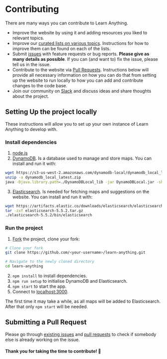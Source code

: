 # Contributing
There are many ways you can contribute to Learn Anything.
- Improve the website by using it and adding resources you liked to relevant topics.
- Improve our [curated lists on various topics](https://github.com/learn-anything/curated-lists). Instructions for how to improve them can be found on each of the lists.
- Submit [issues](../../issues/) with feature requests or bug reports. **Please give as many details as possible**. If you can (and want to) fix the issue, please tell us in the issue.
- Contribute to the website via [Pull Requests]([issues](../../pulls/)). Instructions below will provide all necessary information on how you can do that from setting up the website to run locally to how you can add and contribute changes to the code base.
- Join our community on [Slack](https://join.slack.com/t/learnanythingxyz/shared_invite/enQtMjg1MTcxMjA4NDg2LWU0YjgxZTZmZGY5MTRlMWI3ZWJjYzNhYTg4MmE1OTRjNTQ2MjUwYWI3ZGZlZjg1MDA0OTc3ZDY3ZmMzZDc4N2I) and discuss ideas and share thoughts about the project.

<!-- TODO: -->
<!-- # Code Organisation -->

## Setting Up the project locally
These instructions will allow you to set up your own instance of Learn Anything to develop with.

### Install dependencies
1. [node.js](https://nodejs.org)
2. [DynamoDB](https://aws.amazon.com/dynamodb/). Is a database used to manage and store maps. You can install and run it with:

```Bash
wget https://s3-us-west-2.amazonaws.com/dynamodb-local/dynamodb_local_latest.zip
unzip -a dynamodb_local_latest.zip
java -Djava.library.path=./DynamoDBLocal_lib -jar DynamoDBLocal.jar -sharedDb
```

3. [Elasticsearch](https://www.elastic.co). Is needed for fetching maps and suggestions on the website. You can install and run it with:

```Bash
wget https://artifacts.elastic.co/downloads/elasticsearch/elasticsearch-5.5.2.tar.gz
tar -zxf elasticsearch-5.5.2.tar.gz
./elasticsearch-5.5.2/bin/elasticsearch
```

### Run the project
1. [Fork](https://help.github.com/articles/fork-a-repo/) the project, clone your fork:

```Bash
# Clone your fork
git clone https://github.com/<your-username>/learn-anything.git

# Navigate to the newly cloned directory
cd learn-anything
```

2. `npm install` to install dependencies.
3. `npm run setup` to initialise DynamoDB and Elasticsearch.
3. `npm start` to start the app.
4. Connect to [localhost:3000](http://localhost:3000).

The first time it may take a while, as all maps will be added to Elasticsearch.
After that only `npm start` will be needed.

<!-- > Tip: Keep your `master` branch pointing at the original repository and make
> pull requests from branches on your fork. To do this, run:
>
> ```
> git remote add upstream https://github.com/learn-anything/learn-anything.git
> git fetch upstream
> git branch --set-upstream-to=upstream/master master
> ```
>
> This will add the original repository as a "remote" called "upstream,"
> Then fetch the git information from that remote, then set your local `master`
> branch to use the upstream master branch whenever you run `git pull`.
> Then you can make all of your pull request branches based on this `master`
> branch. Whenever you want to update your version of `master`, do a regular
> `git pull`.
 -->
<!-- ### Testing -->
<!-- TODO: make tests work -->
<!-- Also, make sure to run the tests before you commit your changes.

```
npm run test
```

Currently the test suite does not cover everything.
 -->

## Submitting a Pull Request
Please go through [existing issues](https://github.com/learn-anything/learn-anything/issues) and [pull requests](https://github.com/learn-anything/learn-anything/pulls) to check if somebody else is already working on the issue.

#### Thank you for taking the time to contribute! 💜
